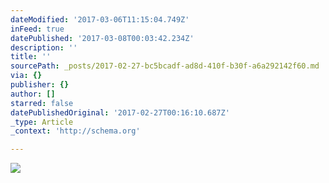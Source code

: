 ```yaml
---
dateModified: '2017-03-06T11:15:04.749Z'
inFeed: true
datePublished: '2017-03-08T00:03:42.234Z'
description: ''
title: ''
sourcePath: _posts/2017-02-27-bc5bcadf-ad8d-410f-b30f-a6a292142f60.md
via: {}
publisher: {}
author: []
starred: false
datePublishedOriginal: '2017-02-27T00:16:10.687Z'
_type: Article
_context: 'http://schema.org'

---
```

![](https://the-grid-user-content.s3-us-west-2.amazonaws.com/8ce43564-26b5-4428-8da6-bd836f7e0ecf.jpg)